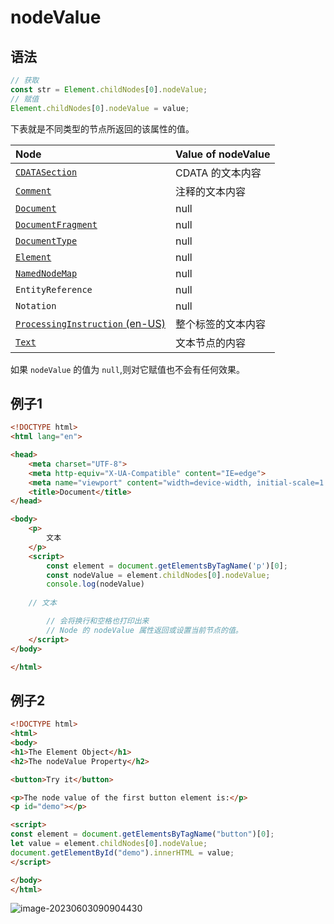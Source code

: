 # nodeValue

## 语法

```js
// 获取
const str = Element.childNodes[0].nodeValue;
// 赋值
Element.childNodes[0].nodeValue = value;
```

下表就是不同类型的节点所返回的该属性的值。

| Node                                                         | Value of nodeValue |
| :----------------------------------------------------------- | :----------------- |
| [`CDATASection`](https://developer.mozilla.org/zh-CN/docs/Web/API/CDATASection) | CDATA 的文本内容   |
| [`Comment`](https://developer.mozilla.org/zh-CN/docs/Web/API/Comment) | 注释的文本内容     |
| [`Document`](https://developer.mozilla.org/zh-CN/docs/Web/API/Document) | null               |
| [`DocumentFragment`](https://developer.mozilla.org/zh-CN/docs/Web/API/DocumentFragment) | null               |
| [`DocumentType`](https://developer.mozilla.org/zh-CN/docs/Web/API/DocumentType) | null               |
| [`Element`](https://developer.mozilla.org/zh-CN/docs/Web/API/Element) | null               |
| [`NamedNodeMap`](https://developer.mozilla.org/zh-CN/docs/Web/API/NamedNodeMap) | null               |
| `EntityReference`                                            | null               |
| `Notation`                                                   | null               |
| [`ProcessingInstruction` (en-US)](https://developer.mozilla.org/en-US/docs/Web/API/ProcessingInstruction) | 整个标签的文本内容 |
| [`Text`](https://developer.mozilla.org/zh-CN/docs/Web/API/Text) | 文本节点的内容     |

如果 `nodeValue` 的值为 `null`,则对它赋值也不会有任何效果。

## 例子1

```html
<!DOCTYPE html>
<html lang="en">

<head>
    <meta charset="UTF-8">
    <meta http-equiv="X-UA-Compatible" content="IE=edge">
    <meta name="viewport" content="width=device-width, initial-scale=1.0">
    <title>Document</title>
</head>

<body>
    <p>
        文本
    </p>
    <script>
        const element = document.getElementsByTagName('p')[0];
        const nodeValue = element.childNodes[0].nodeValue;
        console.log(nodeValue)
        
    // 文本

        // 会将换行和空格也打印出来
        // Node 的 nodeValue 属性返回或设置当前节点的值。
    </script>
</body>

</html>
```

## 例子2

```html
<!DOCTYPE html>
<html>
<body>
<h1>The Element Object</h1>
<h2>The nodeValue Property</h2>

<button>Try it</button>

<p>The node value of the first button element is:</p>
<p id="demo"></p>

<script>
const element = document.getElementsByTagName("button")[0];
let value = element.childNodes[0].nodeValue;  
document.getElementById("demo").innerHTML = value;
</script>

</body>
</html>

```

<img src="https://images-1305186932.cos.ap-beijing.myqcloud.com/images/202306030909462.png" alt="image-20230603090904430"  />